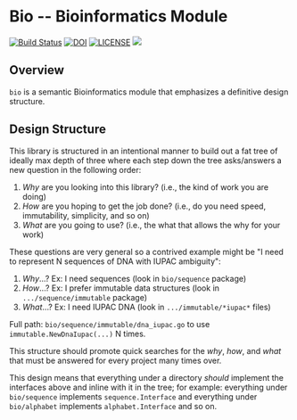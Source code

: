 # Bio -- Bioinformatics Module

[![Build Status](https://travis-ci.org/bio-ext/bio-go.svg?branch=master)](https://travis-ci.org/bio-ext/bio-go)
[![DOI](https://zenodo.org/badge/180650332.svg)](https://zenodo.org/badge/latestdoi/180650332)
[![LICENSE](https://img.shields.io/github/license/bio-ext/bio-go)](LICENSE)
[![](https://goreportcard.com/badge/github.com/bio-ext/bio-go)](https://goreportcard.com/report/github.com/bio-ext/bio-go)

## Overview

`bio` is a semantic Bioinformatics module that emphasizes a definitive design structure.

## Design Structure

This library is structured in an intentional manner to build out a fat tree of ideally max depth of three where each step down the tree asks/answers a new question in the following order:

1. _Why_ are you looking into this library? (i.e., the kind of work you are doing)
2. _How_ are you hoping to get the job done? (i.e., do you need speed, immutability, simplicity, and so on)
3. _What_ are you going to use? (i.e., the what that allows the why for your work)

These questions are very general so a contrived example might be "I need to represent N sequences of DNA with IUPAC ambiguity":

1. _Why_...? Ex: I need sequences (look in `bio/sequence` package)
2. _How_...? Ex: I prefer immutable data structures (look in `.../sequence/immutable` package)
3. _What_...? Ex: I need IUPAC DNA (look in `.../immutable/*iupac*` files)

Full path: `bio/sequence/immutable/dna_iupac.go` to use `immutable.NewDnaIupac(...)` N times.

This structure should promote quick searches for the _why_, _how_, and _what_ that must be answered for every project many times over.

This design means that everything under a directory _should_ implement the interfaces above and inline with it in the tree; for example: everything under `bio/sequence` implements `sequence.Interface` and everything under `bio/alphabet` implements `alphabet.Interface` and so on.

